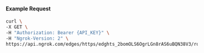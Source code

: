 <!-- Code generated for API Clients. DO NOT EDIT. -->

#### Example Request

```bash
curl \
-X GET \
-H "Authorization: Bearer {API_KEY}" \
-H "Ngrok-Version: 2" \
https://api.ngrok.com/edges/https/edghts_2bomOLS6OgrLGn8rAS6uBQN38V3/routes/edghtsrt_2bomOKUxCWh6NliLBBaa7t4kItn/policy
```
